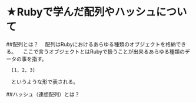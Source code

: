 # ★Rubyで学んだ配列やハッシュについて
##配列とは？
　配列はRubyにおけるあらゆる種類のオブジェクトを格納できる。
　ここで言うオブジェクトとはRubyで扱うことが出来るあらゆる種類のデータの事を指す。
 ```
   [1, 2, 3]
 ```
　というような形で表される。

##ハッシュ（連想配列）とは？
　
